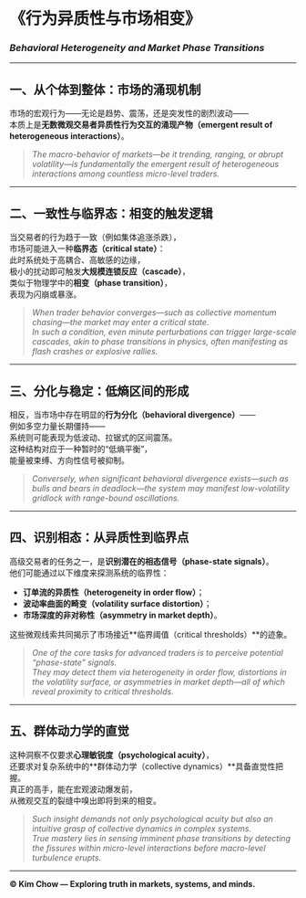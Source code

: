 # 《行为异质性与市场相变》  
### *Behavioral Heterogeneity and Market Phase Transitions*

---

## 一、从个体到整体：市场的涌现机制  
市场的宏观行为——无论是趋势、震荡，还是突发性的剧烈波动——  
本质上是**无数微观交易者异质性行为交互的涌现产物（emergent result of heterogeneous interactions）**。  

> *The macro-behavior of markets—be it trending, ranging, or abrupt volatility—is fundamentally the emergent result of heterogeneous interactions among countless micro-level traders.*

---

## 二、一致性与临界态：相变的触发逻辑  
当交易者的行为趋于一致（例如集体追涨杀跌），  
市场可能进入一种**临界态（critical state）**：  
此时系统处于高耦合、高敏感的边缘，  
极小的扰动即可触发**大规模连锁反应（cascade）**，  
类似于物理学中的**相变（phase transition）**，  
表现为闪崩或暴涨。  

> *When trader behavior converges—such as collective momentum chasing—the market may enter a critical state.*  
> *In such a condition, even minute perturbations can trigger large-scale cascades, akin to phase transitions in physics, often manifesting as flash crashes or explosive rallies.*

---

## 三、分化与稳定：低熵区间的形成  
相反，当市场中存在明显的**行为分化（behavioral divergence）**——  
例如多空力量长期僵持——  
系统则可能表现为低波动、拉锯式的区间震荡。  
这种结构对应于一种暂时的“低熵平衡”，  
能量被束缚、方向性信号被抑制。  

> *Conversely, when significant behavioral divergence exists—such as bulls and bears in deadlock—the system may manifest low-volatility gridlock with range-bound oscillations.*

---

## 四、识别相态：从异质性到临界点  
高级交易者的任务之一，是**识别潜在的相态信号（phase-state signals）**。  
他们可能通过以下维度来探测系统的临界性：  
- **订单流的异质性（heterogeneity in order flow）**；  
- **波动率曲面的畸变（volatility surface distortion）**；  
- **市场深度的非对称性（asymmetry in market depth）**。  

这些微观线索共同揭示了市场接近**临界阈值（critical thresholds）**的迹象。  

> *One of the core tasks for advanced traders is to perceive potential “phase-state” signals.*  
> *They may detect them via heterogeneity in order flow, distortions in the volatility surface, or asymmetries in market depth—all of which reveal proximity to critical thresholds.*

---

## 五、群体动力学的直觉  
这种洞察不仅要求**心理敏锐度（psychological acuity）**，  
还要求对复杂系统中的**群体动力学（collective dynamics）**具备直觉性把握。  
真正的高手，能在宏观波动爆发前，  
从微观交互的裂缝中嗅出即将到来的相变。  

> *Such insight demands not only psychological acuity but also an intuitive grasp of collective dynamics in complex systems.*  
> *True mastery lies in sensing imminent phase transitions by detecting the fissures within micro-level interactions before macro-level turbulence erupts.*

---

**© Kim Chow — Exploring truth in markets, systems, and minds.**
